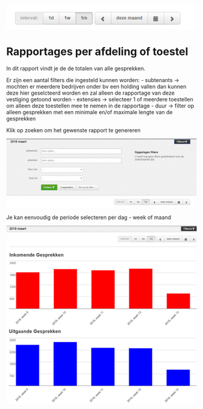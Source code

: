 ![Interval](/uploads/interval.jpg "Interval")<!-- TITLE: Rapportages -->
<!-- SUBTITLE: Rapportages -->

# Rapportages per afdeling of toestel
In dit rapport vindt je de de totalen van alle gesprekken.

Er zijn een aantal filters die ingesteld kunnen worden:
	- subtenants -> mochten er meerdere bedrijven onder bv een holding vallen dan kunnen deze hier geselcteerd worden en zal alleen de rapportage van deze vestiging getoond worden
	- extensies -> selecteer 1 of meerdere toestellen om alleen deze toestellen mee te nemen in de rapportage
	- duur -> filter op alleen gesprekken met een minimale en/of maximale lengte van de gesprekken

Klik op zoeken om het gewenste rapport te genereren

![Filters](/uploads/filters.jpg "Filters")

Je kan eenvoudig de periode selecteren per dag - week of maand

![Rapportage](/uploads/rapportage.jpg "Rapportage")